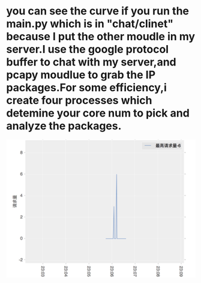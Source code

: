 # you can see the curve if you run the main.py which is in "chat/clinet" because I put the other moudle in my server.I use the google protocol buffer to chat with my server,and pcapy moudlue to grab the IP packages.For some efficiency,i create four processes which detemine your core num to pick and analyze the packages.

![image](https://github.com/leoche666/Monitor/blob/master/img-folder/t.jpeg)

